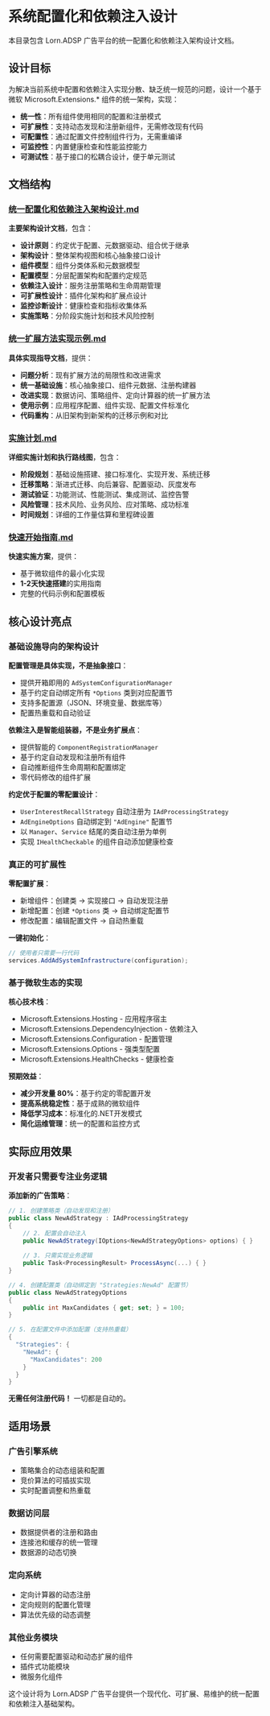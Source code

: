 # 系统配置化和依赖注入设计

本目录包含 Lorn.ADSP 广告平台的统一配置化和依赖注入架构设计文档。

## 设计目标

为解决当前系统中配置和依赖注入实现分散、缺乏统一规范的问题，设计一个基于微软 Microsoft.Extensions.* 组件的统一架构，实现：

- **统一性**：所有组件使用相同的配置和注册模式
- **可扩展性**：支持动态发现和注册新组件，无需修改现有代码  
- **可配置性**：通过配置文件控制组件行为，无需重编译
- **可监控性**：内置健康检查和性能监控能力
- **可测试性**：基于接口的松耦合设计，便于单元测试

## 文档结构

### [统一配置化和依赖注入架构设计.md](./统一配置化和依赖注入架构设计.md)

**主要架构设计文档**，包含：

- **设计原则**：约定优于配置、元数据驱动、组合优于继承
- **架构设计**：整体架构视图和核心抽象接口设计
- **组件模型**：组件分类体系和元数据模型
- **配置模型**：分层配置架构和配置约定规范
- **依赖注入设计**：服务注册策略和生命周期管理
- **可扩展性设计**：插件化架构和扩展点设计
- **监控诊断设计**：健康检查和指标收集体系
- **实施策略**：分阶段实施计划和技术风险控制

### [统一扩展方法实现示例.md](./统一扩展方法实现示例.md)

**具体实现指导文档**，提供：

- **问题分析**：现有扩展方法的局限性和改进需求
- **统一基础设施**：核心抽象接口、组件元数据、注册构建器
- **改进实现**：数据访问、策略组件、定向计算器的统一扩展方法
- **使用示例**：应用程序配置、组件实现、配置文件标准化
- **代码重构**：从旧架构到新架构的迁移示例和对比

### [实施计划.md](./实施计划.md)

**详细实施计划和执行路线图**，包含：

- **阶段规划**：基础设施搭建、接口标准化、实现开发、系统迁移
- **迁移策略**：渐进式迁移、向后兼容、配置驱动、灰度发布
- **测试验证**：功能测试、性能测试、集成测试、监控告警
- **风险管理**：技术风险、业务风险、应对策略、成功标准
- **时间规划**：详细的工作量估算和里程碑设置

### [快速开始指南.md](./快速开始指南.md)

**快速实施方案**，提供：

- 基于微软组件的最小化实现
- **1-2天快速搭建**的实用指南
- 完整的代码示例和配置模板

## 核心设计亮点

### 基础设施导向的架构设计

**配置管理是具体实现，不是抽象接口**：

- 提供开箱即用的 `AdSystemConfigurationManager`
- 基于约定自动绑定所有 `*Options` 类到对应配置节
- 支持多配置源（JSON、环境变量、数据库等）
- 配置热重载和自动验证

**依赖注入是智能组装器，不是业务扩展点**：

- 提供智能的 `ComponentRegistrationManager`
- 基于约定自动发现和注册所有组件
- 自动推断组件生命周期和配置绑定
- 零代码修改的组件扩展

**约定优于配置的零配置设计**：

- `UserInterestRecallStrategy` 自动注册为 `IAdProcessingStrategy`
- `AdEngineOptions` 自动绑定到 `"AdEngine"` 配置节
- 以 `Manager`、`Service` 结尾的类自动注册为单例
- 实现 `IHealthCheckable` 的组件自动添加健康检查

### 真正的可扩展性

**零配置扩展**：

- 新增组件：创建类 → 实现接口 → 自动发现注册
- 新增配置：创建 `*Options` 类 → 自动绑定配置节
- 修改配置：编辑配置文件 → 自动热重载

**一键初始化**：

```csharp
// 使用者只需要一行代码
services.AddAdSystemInfrastructure(configuration);
```

### 基于微软生态的实现

**核心技术栈**：

- Microsoft.Extensions.Hosting - 应用程序宿主
- Microsoft.Extensions.DependencyInjection - 依赖注入
- Microsoft.Extensions.Configuration - 配置管理
- Microsoft.Extensions.Options - 强类型配置
- Microsoft.Extensions.HealthChecks - 健康检查

**预期效益**：

- **减少开发量 80%**：基于约定的零配置开发
- **提高系统稳定性**：基于成熟的微软组件
- **降低学习成本**：标准化的.NET开发模式
- **简化运维管理**：统一的配置和监控方式

## 实际应用效果

### 开发者只需要专注业务逻辑

**添加新的广告策略**：

```csharp
// 1. 创建策略类（自动发现和注册）
public class NewAdStrategy : IAdProcessingStrategy 
{
    // 2. 配置会自动注入
    public NewAdStrategy(IOptions<NewAdStrategyOptions> options) { }
    
    // 3. 只需实现业务逻辑
    public Task<ProcessingResult> ProcessAsync(...) { }
}

// 4. 创建配置类（自动绑定到 "Strategies:NewAd" 配置节）
public class NewAdStrategyOptions 
{
    public int MaxCandidates { get; set; } = 100;
}

// 5. 在配置文件中添加配置（支持热重载）
{
  "Strategies": {
    "NewAd": {
      "MaxCandidates": 200
    }
  }
}
```

**无需任何注册代码！** 一切都是自动的。

## 适用场景

### 广告引擎系统

- 策略集合的动态组装和配置
- 竞价算法的可插拔实现
- 实时配置调整和热重载

### 数据访问层

- 数据提供者的注册和路由
- 连接池和缓存的统一管理
- 数据源的动态切换

### 定向系统

- 定向计算器的动态注册
- 定向规则的配置化管理
- 算法优先级的动态调整

### 其他业务模块

- 任何需要配置驱动和动态扩展的组件
- 插件式功能模块
- 微服务化组件

这个设计将为 Lorn.ADSP 广告平台提供一个现代化、可扩展、易维护的统一配置和依赖注入基础架构。
